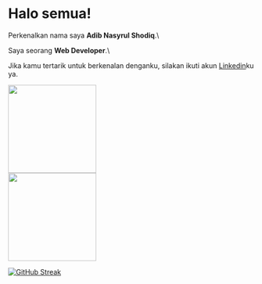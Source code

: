 # Halo semua! 

Perkenalkan nama saya **Adib Nasyrul Shodiq**.\

Saya seorang **Web Developer**.\

Jika kamu tertarik untuk berkenalan denganku, silakan ikuti akun [Linkedin](https://www.linkedin.com/in/adib-nasyrul-shodiq-245a0b244/)ku ya.

<p align="left">
<a href="https://github.com/adibn22s">
  <img height="180em" src="https://github-readme-stats-eight-theta.vercel.app/api?username=adibn22s&show_icons=true&theme=algolia&include_all_commits=true&count_private=true"/> <br/>
  <img height="180em" src="https://github-readme-stats-eight-theta.vercel.app/api/top-langs/?username=adibn22s&layout=compact&langs_count=8&theme=algolia"/><br/>

  [![GitHub Streak](https://streak-stats.demolab.com/?user=adibn22s&theme=tokyonight)](https://git.io/streak-stats)
</a>
</p>
